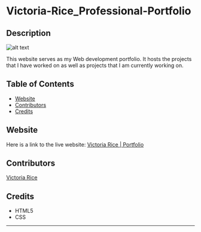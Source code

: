 # Victoria-Rice_Professional-Portfolio

## Description 
![alt text](./assets/images/site-screenshot)

This website serves as my Web development portfolio. It hosts the projects that I have worked on as well as projects that I am currently working on. 


## Table of Contents 
* [Website](#website)
* [Contributors](#contributors)
* [Credits](#credits)

## Website
Here is a link to the live website:
[Victoria Rice | Portfolio](https://vtori37.github.io/Victoria-Rice_Professional-Portfolio/)


## Contributors
[Victoria Rice](https://github.com/vtori37)

## Credits
* HTML5
* CSS 
--- 


